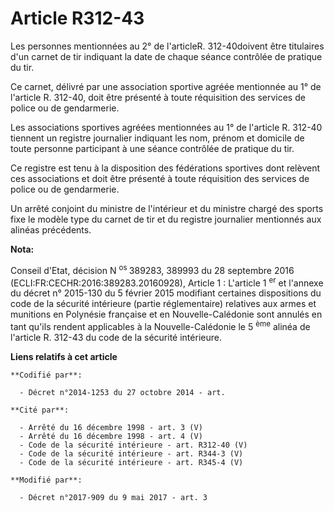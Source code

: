 # Article R312-43

Les personnes mentionnées au 2° de l'articleR. 312-40doivent être titulaires d'un carnet de tir indiquant la date de chaque
séance contrôlée de pratique du tir.

Ce carnet, délivré par une association sportive agréée mentionnée au 1° de l'article R. 312-40, doit être présenté à toute
réquisition des services de police ou de gendarmerie.

Les associations sportives agréées mentionnées au 1° de l'article R. 312-40 tiennent un registre journalier indiquant les
nom, prénom et domicile de toute personne participant à une séance contrôlée de pratique du tir.

Ce registre est tenu à la disposition des fédérations sportives dont relèvent ces associations et doit être présenté à toute
réquisition des services de police ou de gendarmerie.

Un arrêté conjoint du ministre de l'intérieur et du ministre chargé des sports fixe le modèle type du carnet de tir et du
registre journalier mentionnés aux alinéas précédents.

**Nota:**

Conseil d'Etat, décision N
  <sup>os </sup>389283, 389993 du 28 septembre 2016 (ECLI:FR:CECHR:2016:389283.20160928), Article 1 : L'article 1
  <sup>er</sup> et l'annexe du décret n° 2015-130 du 5 février 2015 modifiant certaines dispositions du code de la sécurité
intérieure (partie réglementaire) relatives aux armes et munitions en Polynésie française et en Nouvelle-Calédonie sont
annulés en tant qu'ils rendent applicables à la Nouvelle-Calédonie le 5
  <sup>ème</sup> alinéa de l'article R. 312-43  du code de la sécurité intérieure.

**Liens relatifs à cet article**

	**Codifié par**:

	  - Décret n°2014-1253 du 27 octobre 2014 - art.

	**Cité par**:

	  - Arrêté du 16 décembre 1998 - art. 3 (V)
	  - Arrêté du 16 décembre 1998 - art. 4 (V)
	  - Code de la sécurité intérieure - art. R312-40 (V)
	  - Code de la sécurité intérieure - art. R344-3 (V)
	  - Code de la sécurité intérieure - art. R345-4 (V)

	**Modifié par**:

	  - Décret n°2017-909 du 9 mai 2017 - art. 3
